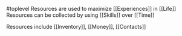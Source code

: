 #toplevel
Resources are used to maximize [[Experiences]] in [[Life]]
Resources can be collected by using [[Skills]] over [[Time]]


Resources include [[Inventory]], [[Money]], [[Contacts]]
